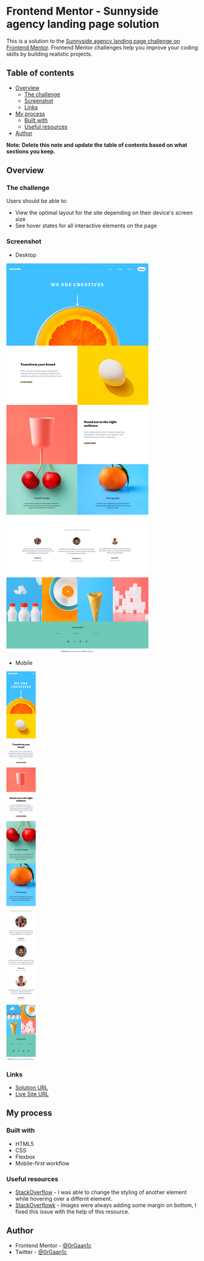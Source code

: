 # Frontend Mentor - Sunnyside agency landing page solution

This is a solution to the [Sunnyside agency landing page challenge on Frontend Mentor](https://www.frontendmentor.io/challenges/sunnyside-agency-landing-page-7yVs3B6ef). Frontend Mentor challenges help you improve your coding skills by building realistic projects.

## Table of contents

- [Overview](#overview)
  - [The challenge](#the-challenge)
  - [Screenshot](#screenshot)
  - [Links](#links)
- [My process](#my-process)
  - [Built with](#built-with)
  - [Useful resources](#useful-resources)
- [Author](#author)

**Note: Delete this note and update the table of contents based on what sections you keep.**

## Overview

### The challenge

Users should be able to:

- View the optimal layout for the site depending on their device's screen size
- See hover states for all interactive elements on the page

### Screenshot

- Desktop

![Desktop Screnshot](./desktop.png)

- Mobile

![mobile screenshot](./mobile.png)

### Links

- [Solution URL](https://github.com/0rGaan1c/FrontEndMentor_Challenges/tree/main/sunnyside-agency-landing-page#my-process)
- [Live Site URL](https://sunnyside-agency-landing-page-organic.netlify.app/)

## My process

### Built with

- HTML5
- CSS
- Flexbox
- Mobile-first workflow

### Useful resources

- [StackOverflow](https://stackoverflow.com/questions/6910049/on-a-css-hover-event-can-i-change-another-divs-styling) - I was able to change the styling of another element while hovering over a differnt element.
- [StackOverflowk](https://stackoverflow.com/questions/10844205/html-5-strange-img-always-adds-3px-margin-at-bottom) - Images were always adding some margin on bottom, I fixed this issue with the help of this resource.

## Author

- Frontend Mentor - [@0rGaan1c](https://www.frontendmentor.io/profile/organic-042)
- Twitter - [@0rGaan1c](https://www.twitter.com/0rGaan1c)
